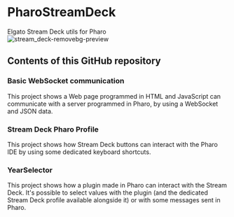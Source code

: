 # PharoStreamDeck
Elgato Stream Deck utils for Pharo \
![stream_deck-removebg-preview](https://github.com/OpenSmock/PharoStreamDeck/assets/76944457/12eb50ac-f229-4001-80a5-31186f999604)

## Contents of this GitHub repository
### Basic WebSocket communication
This project shows a Web page programmed in HTML and JavaScript can communicate with a server programmed in Pharo, by using a WebSocket and JSON data.

### Stream Deck Pharo Profile
This project shows how Stream Deck buttons can interact with the Pharo IDE by using some dedicated keyboard shortcuts.

### YearSelector
This project shows how a plugin made in Pharo can interact with the Stream Deck. It's possible to select values with the plugin (and the dedicated Stream Deck profile available alongside it) or with some messages sent in Pharo.
